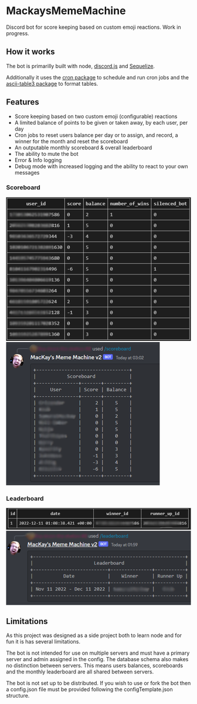 # MackaysMemeMachine
Discord bot for score keeping based on custom emoji reactions. Work in progress.


## How it works

The bot is primarilly built with node, [discord.js](https://discord.js.org/#/) and [Sequelize](https://sequelize.org).

Additionally it uses the [cron package](https://www.npmjs.com/package/cron) to schedule and run cron jobs and the [ascii-table3 package](https://www.npmjs.com/package/ascii-table3) to format tables.


## Features

+ Score keeping based on two custom emoji (configurable) reactions
+ A limited balance of points to be given or taken away, by each user, per day
+ Cron jobs to reset users balance per day or to assign, and record, a winner for the month and reset the scoreboard
+ An outputable monthly scoreboard & overall leaderboard
+ The ability to mute the bot
+ Error & Info logging
+ Debug mode with increased logging and the ability to react to your own messages


### Scoreboard
![](readmeImages/mmm-scoreboard-table.PNG)
![](readmeImages/mmm-scoreboard-table-output.PNG)

### Leaderboard
![](readmeImages/mmm-leaderboard-table.PNG)
![](readmeImages/mmm-leaderboard-table-output.PNG)


## Limitations

As this project was designed as a side project both to learn node and for fun it is has several limitations. 

The bot is not intended for use on multiple servers and must have a primary server and admin assigned in the config. The database schema also makes no distinction between servers. This means users balances, scoreboards and the monthly leaderboard are all shared between servers. 

The bot is not set up to be distributed. If you wish to use or fork the bot then a config.json file must be provided following the configTemplate.json structure.
